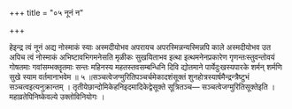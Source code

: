+++
title = "०५ नूनं न"

+++

हेइन्द्र त्वं नूनं अद्य नोस्माकं स्याः अस्मदीयोभव अपरायच अपरस्मिन्नन्यस्मिन्नपि काले अस्मदीयोभव उत अपिच त्वं नोस्माकं अभिष्टावभिगमनेसति मृळीकः सुखयिताभव इत्था इत्थमनेनप्रकारेण गृणन्तःस्तुवन्तोवयं गोषतमाः गवांसम्भक्तॄतमाः सन्तः महिनस्य महतस्तवसम्बन्धिनि दिवि द्योतमाने पार्येदुःखस्यपारके शर्मन् शर्मणि सुखे स्याम वर्तमानाभवेम ॥ ५ ॥सञ्चत्वेजग्मुरितिपञ्चर्चमेकादशंसूक्तं शुनहोत्रस्यार्षमैन्द्रन्त्रैष्टुभं सञ्चत्वइत्यनुक्रान्तम् । तृतीयेछान्दोमिकेहनिइदमादिकेद्वेसूक्ते सूत्रितञ्च— सञ्चत्वेजग्मुरितिसूक्तेइति । महाव्रतेपिनिष्केवल्ये उक्तोविनियोगः ।